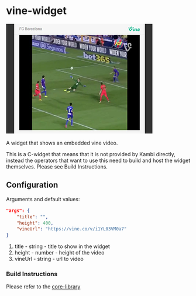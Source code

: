 # vine-widget

![](https://github.com/kambi-sportsbook-widgets/vine-widget/blob/master/screenshot.jpg?raw=true)

A widget that shows an embedded vine video.

This is a C-widget that means that it is not provided by Kambi directly, instead the operators that want to use this need to build and host the widget themselves. Please see Build Instructions.

## Configuration

Arguments and default values:
```json
"args": {
    "title": "",
    "height": 400,
    "vineUrl": "https://vine.co/v/i1YL03VM0a7"
}
```
1. title - string - title to show in the widget
2. height - number - height of the video
3. vineUrl - string - url to video

### Build Instructions

Please refer to the [core-library](https://github.com/kambi-sportsbook-widgets/widget-core-library)
